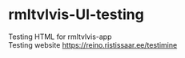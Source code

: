 # rmltvlvis-UI-testing
Testing HTML for rmltvlvis-app <br />
Testing website https://reino.ristissaar.ee/testimine <br />
